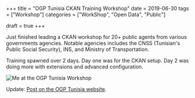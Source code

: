 +++
title = "OGP Tunisia CKAN Training Workshop"
date = 2019-06-30
tags = ["Workshop"]
categories = ["WorkShop", "Open Data", "Public"]

draft = true
+++

Just finished leading a CKAN workshop for 20+ public agents from various
governments agencies. Notable agencies includes the CNSS (Tunisian's Public
Social Security), INS, and Ministry of Transportation.

Training spawned over 2 days. Day one was for the CKAN setup. Day 2 was doing
more with extensions and advanced configuration.


![Me at the OGP Tunisia Workshop](/images/ogptunisie/workshop-20190624.jpg)

Update: [Post on the OGP Tunisia website](http://www.ogptunisie.gov.tn/?p=3615).
